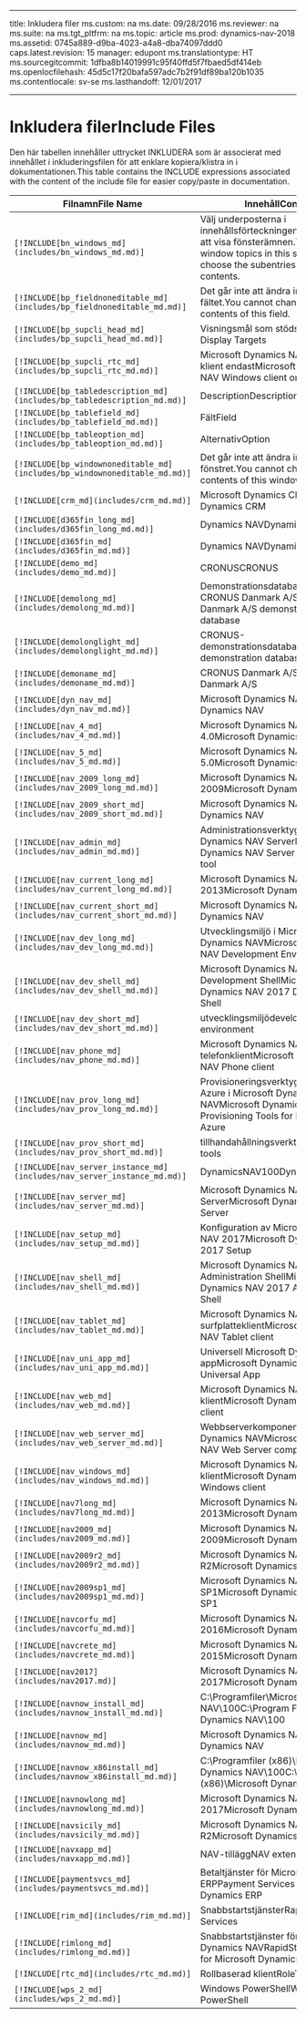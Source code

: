 
---
title: Inkludera filer
ms.custom: na
ms.date: 09/28/2016
ms.reviewer: na
ms.suite: na
ms.tgt_pltfrm: na
ms.topic: article
ms.prod: dynamics-nav-2018
ms.assetid: 0745a889-d9ba-4023-a4a8-dba74097ddd0
caps.latest.revision: 15
manager: edupont
ms.translationtype: HT
ms.sourcegitcommit: 1dfba8b14019991c95f40ffd5f7fbaed5df414eb
ms.openlocfilehash: 45d5c17f20bafa597adc7b2f91df89ba120b1035
ms.contentlocale: sv-se
ms.lasthandoff: 12/01/2017

---

# <a name="include-files"></a><span data-ttu-id="9124e-102">Inkludera filer</span><span class="sxs-lookup"><span data-stu-id="9124e-102">Include Files</span></span>

<span data-ttu-id="9124e-103">Den här tabellen innehåller uttrycket INKLUDERA som är associerat med innehållet i inkluderingsfilen för att enklare kopiera/klistra in i dokumentationen.</span><span class="sxs-lookup"><span data-stu-id="9124e-103">This table contains the INCLUDE expressions associated with the content of the include file for easier copy/paste in documentation.</span></span>

|<span data-ttu-id="9124e-104">Filnamn</span><span class="sxs-lookup"><span data-stu-id="9124e-104">File Name</span></span>   |<span data-ttu-id="9124e-105">Innehåll</span><span class="sxs-lookup"><span data-stu-id="9124e-105">Content</span></span>  |
|------------|---------|
|`[!INCLUDE[bn_windows_md](includes/bn_windows_md.md)]`|<span data-ttu-id="9124e-106">Välj underposterna i innehållsförteckningen i avsnittet för att visa fönsterämnen.</span><span class="sxs-lookup"><span data-stu-id="9124e-106">To see the window topics in this section, choose the subentries in the table of contents.</span></span>|
|`[!INCLUDE[bp_fieldnoneditable_md](includes/bp_fieldnoneditable_md.md)]`|<span data-ttu-id="9124e-107">Det går inte att ändra innehållet i fältet.</span><span class="sxs-lookup"><span data-stu-id="9124e-107">You cannot change the contents of this field.</span></span>|
|`[!INCLUDE[bp_supcli_head_md](includes/bp_supcli_head_md.md)]`|<span data-ttu-id="9124e-108">Visningsmål som stöds</span><span class="sxs-lookup"><span data-stu-id="9124e-108">Supported Display Targets</span></span>|
|`[!INCLUDE[bp_supcli_rtc_md](includes/bp_supcli_rtc_md.md)]`|<span data-ttu-id="9124e-109">Microsoft Dynamics NAV Windows-klient endast</span><span class="sxs-lookup"><span data-stu-id="9124e-109">Microsoft Dynamics NAV Windows client only</span></span>|
|`[!INCLUDE[bp_tabledescription_md](includes/bp_tabledescription_md.md)]`|<span data-ttu-id="9124e-110">Description</span><span class="sxs-lookup"><span data-stu-id="9124e-110">Description</span></span>| 
|`[!INCLUDE[bp_tablefield_md](includes/bp_tablefield_md.md)]`|<span data-ttu-id="9124e-111">Fält</span><span class="sxs-lookup"><span data-stu-id="9124e-111">Field</span></span>|
|`[!INCLUDE[bp_tableoption_md](includes/bp_tableoption_md.md)]`|<span data-ttu-id="9124e-112">Alternativ</span><span class="sxs-lookup"><span data-stu-id="9124e-112">Option</span></span>|
|`[!INCLUDE[bp_windownoneditable_md](includes/bp_windownoneditable_md.md)]`|<span data-ttu-id="9124e-113">Det går inte att ändra innehållet i fönstret.</span><span class="sxs-lookup"><span data-stu-id="9124e-113">You cannot change the contents of this window.</span></span>|
|`[!INCLUDE[crm_md](includes/crm_md.md)]`|<span data-ttu-id="9124e-114">Microsoft Dynamics CRM</span><span class="sxs-lookup"><span data-stu-id="9124e-114">Microsoft Dynamics CRM</span></span>|
|`[!INCLUDE[d365fin_long_md](includes/d365fin_long_md.md)]`|<span data-ttu-id="9124e-115">Dynamics NAV</span><span class="sxs-lookup"><span data-stu-id="9124e-115">Dynamics NAV</span></span>|
|`[!INCLUDE[d365fin_md](includes/d365fin_md.md)]`|<span data-ttu-id="9124e-116">Dynamics NAV</span><span class="sxs-lookup"><span data-stu-id="9124e-116">Dynamics NAV</span></span>|
|`[!INCLUDE[demo_md](includes/demo_md.md)]`|<span data-ttu-id="9124e-117">CRONUS</span><span class="sxs-lookup"><span data-stu-id="9124e-117">CRONUS</span></span>|
|`[!INCLUDE[demolong_md](includes/demolong_md.md)]`|<span data-ttu-id="9124e-118">Demonstrationsdatabasen från CRONUS Danmark A/S</span><span class="sxs-lookup"><span data-stu-id="9124e-118">CRONUS Danmark A/S demonstration database</span></span>|
|`[!INCLUDE[demolonglight_md](includes/demolonglight_md.md)]`|<span data-ttu-id="9124e-119">CRONUS-demonstrationsdatabas</span><span class="sxs-lookup"><span data-stu-id="9124e-119">CRONUS demonstration database</span></span>|
|`[!INCLUDE[demoname_md](includes/demoname_md.md)]`|<span data-ttu-id="9124e-120">CRONUS Danmark A/S</span><span class="sxs-lookup"><span data-stu-id="9124e-120">CRONUS Danmark A/S</span></span>|
|`[!INCLUDE[dyn_nav_md](includes/dyn_nav_md.md)]`|<span data-ttu-id="9124e-121">Microsoft Dynamics NAV</span><span class="sxs-lookup"><span data-stu-id="9124e-121">Microsoft Dynamics NAV</span></span>|
|`[!INCLUDE[nav_4_md](includes/nav_4_md.md)]`|<span data-ttu-id="9124e-122">Microsoft Dynamics NAV 4.0</span><span class="sxs-lookup"><span data-stu-id="9124e-122">Microsoft Dynamics NAV 4.0</span></span>|
|`[!INCLUDE[nav_5_md](includes/nav_5_md.md)]`|<span data-ttu-id="9124e-123">Microsoft Dynamics NAV 5.0</span><span class="sxs-lookup"><span data-stu-id="9124e-123">Microsoft Dynamics NAV 5.0</span></span>|
|`[!INCLUDE[nav_2009_long_md](includes/nav_2009_long_md.md)]`|<span data-ttu-id="9124e-124">Microsoft Dynamics NAV 2009</span><span class="sxs-lookup"><span data-stu-id="9124e-124">Microsoft Dynamics NAV 2009</span></span>|
|`[!INCLUDE[nav_2009_short_md](includes/nav_2009_short_md.md)]`|<span data-ttu-id="9124e-125">Microsoft Dynamics NAV</span><span class="sxs-lookup"><span data-stu-id="9124e-125">Microsoft Dynamics NAV</span></span>|
|`[!INCLUDE[nav_admin_md](includes/nav_admin_md.md)]`|<span data-ttu-id="9124e-126">Administrationsverktyg för Microsoft Dynamics NAV Server</span><span class="sxs-lookup"><span data-stu-id="9124e-126">Microsoft Dynamics NAV Server Administration tool</span></span>|
|`[!INCLUDE[nav_current_long_md](includes/nav_current_long_md.md)]`|<span data-ttu-id="9124e-127">Microsoft Dynamics NAV 2013</span><span class="sxs-lookup"><span data-stu-id="9124e-127">Microsoft Dynamics NAV 2013</span></span>|
|`[!INCLUDE[nav_current_short_md](includes/nav_current_short_md.md)]`|<span data-ttu-id="9124e-128">Microsoft Dynamics NAV</span><span class="sxs-lookup"><span data-stu-id="9124e-128">Microsoft Dynamics NAV</span></span>|
|`[!INCLUDE[nav_dev_long_md](includes/nav_dev_long_md.md)]`|<span data-ttu-id="9124e-129">Utvecklingsmiljö i Microsoft Dynamics NAV</span><span class="sxs-lookup"><span data-stu-id="9124e-129">Microsoft Dynamics NAV Development Environment</span></span>|
|`[!INCLUDE[nav_dev_shell_md](includes/nav_dev_shell_md.md)]`|<span data-ttu-id="9124e-130">Microsoft Dynamics NAV 2017 Development Shell</span><span class="sxs-lookup"><span data-stu-id="9124e-130">Microsoft Dynamics NAV 2017 Development Shell</span></span>|
|`[!INCLUDE[nav_dev_short_md](includes/nav_dev_short_md.md)]`|<span data-ttu-id="9124e-131">utvecklingsmiljö</span><span class="sxs-lookup"><span data-stu-id="9124e-131">development environment</span></span>|
|`[!INCLUDE[nav_phone_md](includes/nav_phone_md.md)]`|<span data-ttu-id="9124e-132">Microsoft Dynamics NAV-telefonklient</span><span class="sxs-lookup"><span data-stu-id="9124e-132">Microsoft Dynamics NAV Phone client</span></span>|
|`[!INCLUDE[nav_prov_long_md](includes/nav_prov_long_md.md)]`|<span data-ttu-id="9124e-133">Provisioneringsverktyg för Microsoft Azure i Microsoft Dynamics NAV</span><span class="sxs-lookup"><span data-stu-id="9124e-133">Microsoft Dynamics NAV Provisioning Tools for Microsoft Azure</span></span>|
|`[!INCLUDE[nav_prov_short_md](includes/nav_prov_short_md.md)]`|<span data-ttu-id="9124e-134">tillhandahållningsverktyg</span><span class="sxs-lookup"><span data-stu-id="9124e-134">provisioning tools</span></span>|
|`[!INCLUDE[nav_server_instance_md](includes/nav_server_instance_md.md)]`|<span data-ttu-id="9124e-135">DynamicsNAV100</span><span class="sxs-lookup"><span data-stu-id="9124e-135">DynamicsNAV100</span></span>|
|`[!INCLUDE[nav_server_md](includes/nav_server_md.md)]`|<span data-ttu-id="9124e-136">Microsoft Dynamics NAV Server</span><span class="sxs-lookup"><span data-stu-id="9124e-136">Microsoft Dynamics NAV Server</span></span>|
|`[!INCLUDE[nav_setup_md](includes/nav_setup_md.md)]`|<span data-ttu-id="9124e-137">Konfiguration av Microsoft Dynamics NAV 2017</span><span class="sxs-lookup"><span data-stu-id="9124e-137">Microsoft Dynamics NAV 2017 Setup</span></span>|
|`[!INCLUDE[nav_shell_md](includes/nav_shell_md.md)]`|<span data-ttu-id="9124e-138">Microsoft Dynamics NAV 2017 Administration Shell</span><span class="sxs-lookup"><span data-stu-id="9124e-138">Microsoft Dynamics NAV 2017 Administration Shell</span></span>|
|`[!INCLUDE[nav_tablet_md](includes/nav_tablet_md.md)]`|<span data-ttu-id="9124e-139">Microsoft Dynamics NAV-surfplatteklient</span><span class="sxs-lookup"><span data-stu-id="9124e-139">Microsoft Dynamics NAV Tablet client</span></span>|
|`[!INCLUDE[nav_uni_app_md](includes/nav_uni_app_md.md)]`|<span data-ttu-id="9124e-140">Universell Microsoft Dynamics NAV-app</span><span class="sxs-lookup"><span data-stu-id="9124e-140">Microsoft Dynamics NAV Universal App</span></span>|
|`[!INCLUDE[nav_web_md](includes/nav_web_md.md)]`|<span data-ttu-id="9124e-141">Microsoft Dynamics NAV Web-klient</span><span class="sxs-lookup"><span data-stu-id="9124e-141">Microsoft Dynamics NAV Web client</span></span>|
|`[!INCLUDE[nav_web_server_md](includes/nav_web_server_md.md)]`|<span data-ttu-id="9124e-142">Webbserverkomponenter i Microsoft Dynamics NAV</span><span class="sxs-lookup"><span data-stu-id="9124e-142">Microsoft Dynamics NAV Web Server components</span></span>|
|`[!INCLUDE[nav_windows_md](includes/nav_windows_md.md)]`|<span data-ttu-id="9124e-143">Microsoft Dynamics NAV Windows-klient</span><span class="sxs-lookup"><span data-stu-id="9124e-143">Microsoft Dynamics NAV Windows client</span></span>|
|`[!INCLUDE[nav7long_md](includes/nav7long_md.md)]`|<span data-ttu-id="9124e-144">Microsoft Dynamics NAV 2013</span><span class="sxs-lookup"><span data-stu-id="9124e-144">Microsoft Dynamics NAV 2013</span></span>|
|`[!INCLUDE[nav2009_md](includes/nav2009_md.md)]`|<span data-ttu-id="9124e-145">Microsoft Dynamics NAV 2009</span><span class="sxs-lookup"><span data-stu-id="9124e-145">Microsoft Dynamics NAV 2009</span></span>|
|`[!INCLUDE[nav2009r2_md](includes/nav2009r2_md.md)]`|<span data-ttu-id="9124e-146">Microsoft Dynamics NAV 2009 R2</span><span class="sxs-lookup"><span data-stu-id="9124e-146">Microsoft Dynamics NAV 2009 R2</span></span>|
|`[!INCLUDE[nav2009sp1_md](includes/nav2009sp1_md.md)]`|<span data-ttu-id="9124e-147">Microsoft Dynamics NAV 2009 SP1</span><span class="sxs-lookup"><span data-stu-id="9124e-147">Microsoft Dynamics NAV 2009 SP1</span></span>|
|`[!INCLUDE[navcorfu_md](includes/navcorfu_md.md)]`|<span data-ttu-id="9124e-148">Microsoft Dynamics NAV 2016</span><span class="sxs-lookup"><span data-stu-id="9124e-148">Microsoft Dynamics NAV 2016</span></span>|
|`[!INCLUDE[navcrete_md](includes/navcrete_md.md)]`|<span data-ttu-id="9124e-149">Microsoft Dynamics NAV 2015</span><span class="sxs-lookup"><span data-stu-id="9124e-149">Microsoft Dynamics NAV 2015</span></span>|
|`[!INCLUDE[nav2017](includes/nav2017.md)]`|<span data-ttu-id="9124e-150">Microsoft Dynamics NAV 2017</span><span class="sxs-lookup"><span data-stu-id="9124e-150">Microsoft Dynamics NAV 2017</span></span>|
|`[!INCLUDE[navnow_install_md](includes/navnow_install_md.md)]`|<span data-ttu-id="9124e-151">C:\\Programfiler\\Microsoft Dynamics NAV\\100</span><span class="sxs-lookup"><span data-stu-id="9124e-151">C:\\Program Files\\Microsoft Dynamics NAV\\100</span></span>|
|`[!INCLUDE[navnow_md](includes/navnow_md.md)]`|<span data-ttu-id="9124e-152">Microsoft Dynamics NAV</span><span class="sxs-lookup"><span data-stu-id="9124e-152">Microsoft Dynamics NAV</span></span>|
|`[!INCLUDE[navnow_x86install_md](includes/navnow_x86install_md.md)]`|<span data-ttu-id="9124e-153">C:\\Programfiler \(x86\)\\Microsoft Dynamics NAV\\100</span><span class="sxs-lookup"><span data-stu-id="9124e-153">C:\\Program Files \(x86\)\\Microsoft Dynamics NAV\\100</span></span>|
|`[!INCLUDE[navnowlong_md](includes/navnowlong_md.md)]`|<span data-ttu-id="9124e-154">Microsoft Dynamics NAV 2017</span><span class="sxs-lookup"><span data-stu-id="9124e-154">Microsoft Dynamics NAV 2017</span></span>|
|`[!INCLUDE[navsicily_md](includes/navsicily_md.md)]`|<span data-ttu-id="9124e-155">Microsoft Dynamics NAV 2013 R2</span><span class="sxs-lookup"><span data-stu-id="9124e-155">Microsoft Dynamics NAV 2013 R2</span></span>|
|`[!INCLUDE[navxapp_md](includes/navxapp_md.md)]`|<span data-ttu-id="9124e-156">NAV-tillägg</span><span class="sxs-lookup"><span data-stu-id="9124e-156">NAV extension</span></span>|
|`[!INCLUDE[paymentsvcs_md](includes/paymentsvcs_md.md)]`|<span data-ttu-id="9124e-157">Betaltjänster för Microsoft Dynamics ERP</span><span class="sxs-lookup"><span data-stu-id="9124e-157">Payment Services for Microsoft Dynamics ERP</span></span>|
|`[!INCLUDE[rim_md](includes/rim_md.md)]`|<span data-ttu-id="9124e-158">Snabbstartstjänster</span><span class="sxs-lookup"><span data-stu-id="9124e-158">RapidStart Services</span></span>|
|`[!INCLUDE[rimlong_md](includes/rimlong_md.md)]`|<span data-ttu-id="9124e-159">Snabbstartstjänster för Microsoft Dynamics NAV</span><span class="sxs-lookup"><span data-stu-id="9124e-159">RapidStart Services for Microsoft Dynamics NAV</span></span>|
|`[!INCLUDE[rtc_md](includes/rtc_md.md)]`|<span data-ttu-id="9124e-160">Rollbaserad klient</span><span class="sxs-lookup"><span data-stu-id="9124e-160">RoleTailored client</span></span>|
|`[!INCLUDE[wps_2_md](includes/wps_2_md.md)]`|<span data-ttu-id="9124e-161">Windows PowerShell</span><span class="sxs-lookup"><span data-stu-id="9124e-161">Windows PowerShell</span></span>|

